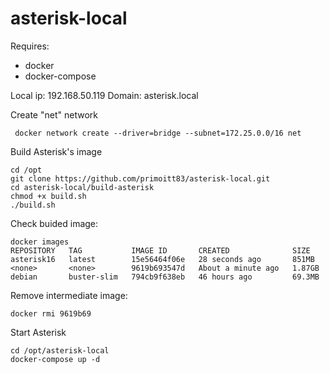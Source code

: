 # asterisk-local

Requires:
 - docker
 - docker-compose

Local ip: 192.168.50.119
Domain: asterisk.local

Create "net" network
````
 docker network create --driver=bridge --subnet=172.25.0.0/16 net
````
Build Asterisk's image
````
cd /opt
git clone https://github.com/primoitt83/asterisk-local.git
cd asterisk-local/build-asterisk
chmod +x build.sh
./build.sh
````

Check buided image:

````
docker images
REPOSITORY   TAG           IMAGE ID       CREATED              SIZE
asterisk16   latest        15e56464f06e   28 seconds ago       851MB
<none>       <none>        9619b693547d   About a minute ago   1.87GB
debian       buster-slim   794cb9f638eb   46 hours ago         69.3MB

````
Remove intermediate image:
`````
docker rmi 9619b69
`````

Start Asterisk
````
cd /opt/asterisk-local
docker-compose up -d
````